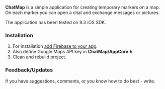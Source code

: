 **ChatMap** is a simple application for creating temporary markers on a map. On each marker you can open a chat and exchange messages or pictures.

The application has been tested on 9.3 iOS SDK.


### Installation

1. For installation [add Firebase to your app](https://firebase.google.com/docs/ios/setup).
2. Also define Google Maps API key in **ChatMap/AppCore.h**
3. Clean and rebuild project.

### Feedback/Updates

If you have suggestions, comments, or you know how to do best - write.
